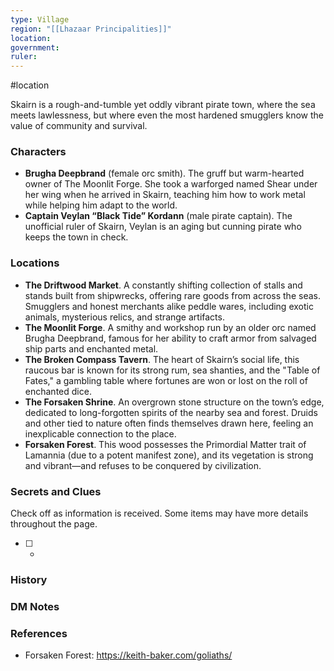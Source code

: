 ```yaml
---
type: Village
region: "[[Lhazaar Principalities]]"
location: 
government: 
ruler:
---
```

 #location

Skairn is a rough-and-tumble yet oddly vibrant pirate town, where the sea meets lawlessness, but where even the most hardened smugglers know the value of community and survival.

### Characters

* **Brugha Deepbrand** (female orc smith). The gruff but warm-hearted owner of The Moonlit Forge. She took a warforged named Shear under her wing when he arrived in Skairn, teaching him how to work metal while helping him adapt to the world.
* **Captain Veylan “Black Tide” Kordann** (male pirate captain). The unofficial ruler of Skairn, Veylan is an aging but cunning pirate who keeps the town in check.

### Locations

* **The Driftwood Market**. A constantly shifting collection of stalls and stands built from shipwrecks, offering rare goods from across the seas. Smugglers and honest merchants alike peddle wares, including exotic animals, mysterious relics, and strange artifacts.
* **The Moonlit Forge**. A smithy and workshop run by an older orc named Brugha Deepbrand, famous for her ability to craft armor from salvaged ship parts and enchanted metal.
* **The Broken Compass Tavern**. The heart of Skairn’s social life, this raucous bar is known for its strong rum, sea shanties, and the "Table of Fates," a gambling table where fortunes are won or lost on the roll of enchanted dice.
* **The Forsaken Shrine**. An overgrown stone structure on the town’s edge, dedicated to long-forgotten spirits of the nearby sea and forest. Druids and other tied to nature often finds themselves drawn here, feeling an inexplicable connection to the place.
* **Forsaken Forest**. This wood possesses the Primordial Matter trait of Lamannia (due to a potent manifest zone), and its vegetation is strong and vibrant—and refuses to be conquered by civilization.

### Secrets and Clues
Check off as information is received. Some items may have more details throughout the page.

 - [ ] -

### History



### DM Notes



### References

- Forsaken Forest: https://keith-baker.com/goliaths/
